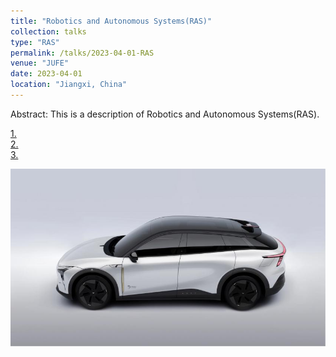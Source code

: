 ```yaml
---
title: "Robotics and Autonomous Systems(RAS)"
collection: talks
type: "RAS"
permalink: /talks/2023-04-01-RAS
venue: "JUFE"
date: 2023-04-01
location: "Jiangxi, China"
---
```

Abstract: This is a description of Robotics and Autonomous Systems(RAS).  


[1. ](#)  
[2. ](#)  
[3. ](#)  

<img src="/images/ROBO-01.jpg" alt="ROBO-01" title="ROBO-01" width="800" > 
